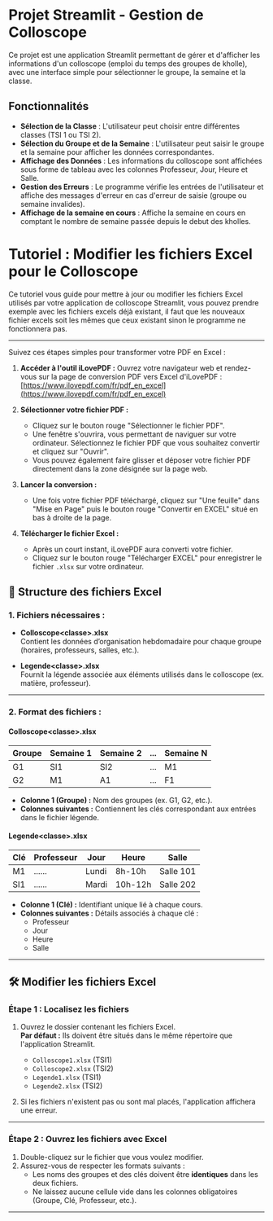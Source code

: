 # Projet Streamlit - Gestion de Colloscope

Ce projet est une application Streamlit permettant de gérer et d'afficher les informations d'un colloscope (emploi du temps des groupes de kholle), avec une interface simple pour sélectionner le groupe, la semaine et la classe.

## Fonctionnalités

- **Sélection de la Classe** : L'utilisateur peut choisir entre différentes classes (TSI 1 ou TSI 2).
- **Sélection du Groupe et de la Semaine** : L'utilisateur peut saisir le groupe et la semaine pour afficher les données correspondantes.
- **Affichage des Données** : Les informations du colloscope sont affichées sous forme de tableau avec les colonnes Professeur, Jour, Heure et Salle.
- **Gestion des Erreurs** : Le programme vérifie les entrées de l'utilisateur et affiche des messages d'erreur en cas d'erreur de saisie (groupe ou semaine invalides).
- **Affichage de la semaine en cours** : Affiche la semaine en cours en comptant le nombre de semaine passée depuis le debut des kholles.
  
# Tutoriel : Modifier les fichiers Excel pour le Colloscope

Ce tutoriel vous guide pour mettre à jour ou modifier les fichiers Excel utilisés par votre application de colloscope Streamlit, vous pouvez prendre exemple avec les fichiers excels déjà existant, il faut que les nouveaux fichier excels soit les mêmes que ceux existant sinon le programme ne fonctionnera pas.

---
Suivez ces étapes simples pour transformer votre PDF en Excel :

1.  **Accéder à l'outil iLovePDF :** Ouvrez votre navigateur web et rendez-vous sur la page de conversion PDF vers Excel d'iLovePDF :
    [https://www.ilovepdf.com/fr/pdf_en_excel](https://www.ilovepdf.com/fr/pdf_en_excel)

2.  **Sélectionner votre fichier PDF :**
    * Cliquez sur le bouton rouge "Sélectionner le fichier PDF".
    * Une fenêtre s'ouvrira, vous permettant de naviguer sur votre ordinateur. Sélectionnez le fichier PDF que vous souhaitez convertir et cliquez sur "Ouvrir".
    * Vous pouvez également faire glisser et déposer votre fichier PDF directement dans la zone désignée sur la page web.

3.  **Lancer la conversion :**
    * Une fois votre fichier PDF téléchargé, cliquez sur "Une feuille" dans "Mise en Page" puis le bouton rouge "Convertir en EXCEL" situé en bas à droite de la page.

4.  **Télécharger le fichier Excel :**
    * Après un court instant, iLovePDF aura converti votre fichier.
    * Cliquez sur le bouton rouge "Télécharger EXCEL" pour enregistrer le fichier `.xlsx` sur votre ordinateur.

## 📂 **Structure des fichiers Excel**
### **1. Fichiers nécessaires :**
- **Colloscope\<classe>.xlsx**  
  Contient les données d’organisation hebdomadaire pour chaque groupe (horaires, professeurs, salles, etc.).
  
- **Legende\<classe>.xlsx**  
  Fournit la légende associée aux éléments utilisés dans le colloscope (ex. matière, professeur).

---

### **2. Format des fichiers :**
#### **Colloscope\<classe>.xlsx**
| **Groupe** | **Semaine 1** | **Semaine 2** | **...** | **Semaine N** |
|------------|---------------|---------------|---------|---------------|
| G1         | SI1           | SI2           | ...     | M1            |
| G2         | M1            | A1            | ...     | F1            |

- **Colonne 1 (Groupe) :** Nom des groupes (ex. G1, G2, etc.).
- **Colonnes suivantes :** Contiennent les clés correspondant aux entrées dans le fichier légende.

#### **Legende\<classe>.xlsx**
| **Clé** | **Professeur** | **Jour** | **Heure** | **Salle** |
|---------|----------------|----------|-----------|-----------|
| M1      | ......         | Lundi    | 8h-10h    | Salle 101 |
| SI1     | ......         | Mardi    | 10h-12h   | Salle 202 |

- **Colonne 1 (Clé) :** Identifiant unique lié à chaque cours.
- **Colonnes suivantes :** Détails associés à chaque clé :
  - Professeur
  - Jour
  - Heure
  - Salle

---

## 🛠 **Modifier les fichiers Excel**
### Étape 1 : Localisez les fichiers
1. Ouvrez le dossier contenant les fichiers Excel.  
   **Par défaut :** Ils doivent être situés dans le même répertoire que l'application Streamlit.  
   - `Colloscope1.xlsx` (TSI1)
   - `Colloscope2.xlsx` (TSI2)
   - `Legende1.xlsx` (TSI1)
   - `Legende2.xlsx` (TSI2)

2. Si les fichiers n'existent pas ou sont mal placés, l'application affichera une erreur.

---

### Étape 2 : Ouvrez les fichiers avec Excel
1. Double-cliquez sur le fichier que vous voulez modifier.
2. Assurez-vous de respecter les formats suivants :
   - Les noms des groupes et des clés doivent être **identiques** dans les deux fichiers.
   - Ne laissez aucune cellule vide dans les colonnes obligatoires (Groupe, Clé, Professeur, etc.).

---

